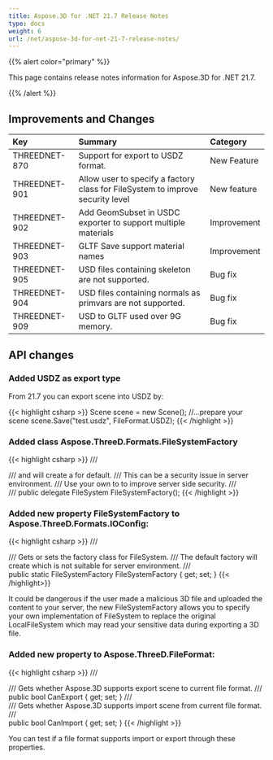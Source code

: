 ```yaml
---
title: Aspose.3D for .NET 21.7 Release Notes
type: docs
weight: 6
url: /net/aspose-3d-for-net-21-7-release-notes/
---
```


{{% alert color="primary" %}}

This page contains release notes information for Aspose.3D for .NET 21.7.

{{% /alert %}}
## **Improvements and Changes**

|**Key**|**Summary**|**Category**|
| :- | :- | :- |
| THREEDNET-870 | Support for export to USDZ format. | New Feature |
| THREEDNET-901 | Allow user to specify a factory class for FileSystem to improve security level | New feature|
| THREEDNET-902 | Add GeomSubset in USDC exporter to support multiple materials | Improvement |
| THREEDNET-903 | GLTF Save support material names | Improvement |
| THREEDNET-905 | USD files containing skeleton are not supported. | Bug fix |
| THREEDNET-904 | USD files containing normals as primvars are not supported. | Bug fix |
| THREEDNET-909 | USD to GLTF used over 9G memory. | Bug fix |





## API changes ##



### Added USDZ as export type ###

From 21.7 you can export scene into USDZ by:

{{< highlight csharp >}}
    Scene scene = new Scene();
    //...prepare your scene
    scene.Save("test.usdz", FileFormat.USDZ);
{{< /highlight >}}


### Added class Aspose.ThreeD.Formats.FileSystemFactory ###


{{< highlight csharp >}}
    /// <summary>
    /// <see cref="SaveOptions"/> and <see cref="LoadOptions"/> will create a <see cref="LocalFileSystem"/> for default.
    /// This can be a security issue in server environment.
    /// Use your own <see cref="FileSystemFactory"/> to <see cref="IOConfig.FileSystemFactory"/> to improve server side security.
    /// </summary>
    /// <returns></returns>
    public delegate FileSystem FileSystemFactory();
{{< /highlight >}}


### Added new property FileSystemFactory to Aspose.ThreeD.Formats.IOConfig:


{{< highlight csharp >}}
        /// <summary>
        /// Gets or sets the factory class for FileSystem.
        /// The default factory will create <see cref="LocalFileSystem"/> which is not suitable for server environment.
        /// </summary>
        public static FileSystemFactory FileSystemFactory { get; set; }
{{< /highlight>}}



It could be dangerous if the user made a malicious 3D file and uploaded the content to your server, the new FileSystemFactory allows you to specify your own implementation of FileSystem to replace the original LocalFileSystem which may read your sensitive data during exporting a 3D file.







### Added new property to Aspose.ThreeD.FileFormat:

{{< highlight csharp >}}
        /// <summary>
        /// Gets whether Aspose.3D supports export scene to current file format.
        /// </summary>
        public bool CanExport { get; set; }
        /// <summary>
        /// Gets whether Aspose.3D supports import scene from current file format.
        /// </summary>
        public bool CanImport { get; set; }
{{< /highlight >}}

You can test if a file format supports import or export through these properties.